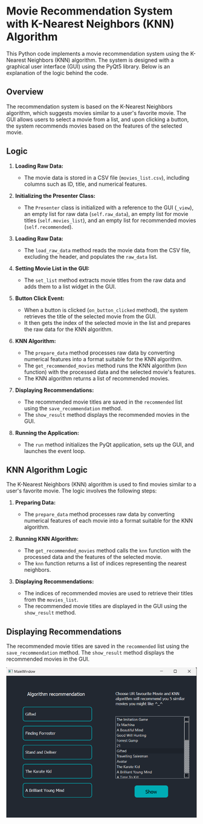 # Movie Recommendation System with K-Nearest Neighbors (KNN) Algorithm

This Python code implements a movie recommendation system using the K-Nearest Neighbors (KNN) algorithm. The system is designed with a graphical user interface (GUI) using the PyQt5 library. Below is an explanation of the logic behind the code.

## Overview

The recommendation system is based on the K-Nearest Neighbors algorithm, which suggests movies similar to a user's favorite movie. The GUI allows users to select a movie from a list, and upon clicking a button, the system recommends movies based on the features of the selected movie.

## Logic

1. **Loading Raw Data:**
   - The movie data is stored in a CSV file (`movies_list.csv`), including columns such as ID, title, and numerical features.

2. **Initializing the Presenter Class:**
   - The `Presenter` class is initialized with a reference to the GUI (`_view`), an empty list for raw data (`self.raw_data`), an empty list for movie titles (`self.movies_list`), and an empty list for recommended movies (`self.recommended`).

3. **Loading Raw Data:**
   - The `load_raw_data` method reads the movie data from the CSV file, excluding the header, and populates the `raw_data` list.

4. **Setting Movie List in the GUI:**
   - The `set_list` method extracts movie titles from the raw data and adds them to a list widget in the GUI.

5. **Button Click Event:**
   - When a button is clicked (`on_button_clicked` method), the system retrieves the title of the selected movie from the GUI.
   - It then gets the index of the selected movie in the list and prepares the raw data for the KNN algorithm.

6. **KNN Algorithm:**
   - The `prepare_data` method processes raw data by converting numerical features into a format suitable for the KNN algorithm.
   - The `get_recommended_movies` method runs the KNN algorithm (`knn` function) with the processed data and the selected movie's features.
   - The KNN algorithm returns a list of recommended movies.

7. **Displaying Recommendations:**
   - The recommended movie titles are saved in the `recommended` list using the `save_recommendation` method.
   - The `show_result` method displays the recommended movies in the GUI.

8. **Running the Application:**
   - The `run` method initializes the PyQt application, sets up the GUI, and launches the event loop.

## KNN Algorithm Logic

The K-Nearest Neighbors (KNN) algorithm is used to find movies similar to a user's favorite movie. The logic involves the following steps:

1. **Preparing Data:**
   - The `prepare_data` method processes raw data by converting numerical features of each movie into a format suitable for the KNN algorithm.

2. **Running KNN Algorithm:**
   - The `get_recommended_movies` method calls the `knn` function with the processed data and the features of the selected movie.
   - The `knn` function returns a list of indices representing the nearest neighbors.

3. **Displaying Recommendations:**
   - The indices of recommended movies are used to retrieve their titles from the `movies_list`.
   - The recommended movie titles are displayed in the GUI using the `show_result` method.
## Displaying Recommendations

The recommended movie titles are saved in the `recommended` list using the `save_recommendation` method. The `show_result` method displays the recommended movies in the GUI.

![Recommended Movies](https://github.com/F0UDA/Movie-recommendation-KNN/blob/dff4998bd80f8afdc5619da15636d7138aa927f6/Screenshots/Screenshot%202023-12-27%20164218.png)

